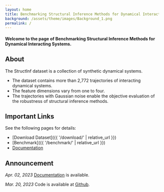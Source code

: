 ```yaml
---
layout: home
title: Benchmarking Structural Inference Methods for Dynamical Interacting Systems
background: /assets/theme/images/Background_1.png
permalink: /
---
```


#### Welcome to the page of Benchmarking Structural Inference Methods for Dynamical Interacting Systems.

## About

The StructInf dataset is a collection of synthetic dynamical systems.

- The dataset contains more than 2,772 trajectories of interacting dynamical systems.
- The feature dimensions vary from one to four.
- The trajectories with Gaussian noise enable the objective evaluation of the robustness of structural inference methods.

## Important Links

See the following pages for details:

- [Download Dataset]({{ '/download/' | relative_url }})
- [Benchmark]({{ '/benchmark/' | relative_url }})
- [Documentation](https://benchmarking-structural-inference-methods.readthedocs.io/en/latest/)
  &nbsp;

## Announcement

*Apr. 02, 2023* [Documentation](https://benchmarking-structural-inference-methods.readthedocs.io/en/latest/) is available.

*Mar. 20, 2023* Code is available at [Github](https://github.com/wang422003/Benchmarking-Structural-Inference-Methods-for-Interacting-Dynamical-Systems).
